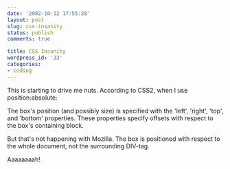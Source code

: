 ```yaml
---
date: '2002-10-12 17:55:28'
layout: post
slug: css-insanity
status: publish
comments: true

title: CSS Insanity
wordpress_id: '33'
categories:
- Coding
---
```



This is starting to drive me nuts. According to CSS2, when I use position:absolute:


> 
 The box's position (and possibly size) is specified with the 'left', 'right', 'top', and 'bottom' properties. These properties specify offsets with respect to the box's containing block.



But that's not happening with Mozilla. The box is positioned with respect to the whole document, not the surrounding DIV-tag.  

Aaaaaaaah!

